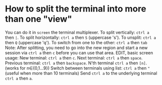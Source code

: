 # How to split the terminal into more than one "view"

You can do it in `screen` the terminal multiplexer.
To split vertically: `ctrl a` then `|`.
To split horizontally: `ctrl a` then `S` (uppercase 's').
To unsplit: `ctrl a` then `Q` (uppercase 'q').
To switch from one to the other:  `ctrl a` then `tab`
Note: After splitting, you need to go into the new region and start a new session via `ctrl a` then `c` before you can use that area.
EDIT, basic screen usage:
New terminal: `ctrl a` then `c`.
Next terminal: `ctrl a` then `space`.
Previous terminal: `ctrl a` then `backspace`.
N'th terminal `ctrl a` then `[n]`. (works for n∈{0,1…9})
Switch between terminals using list: `ctrl a` then `"` (useful when more than 10 terminals)
Send `ctrl a` to the underlying terminal `ctrl a` then `a`.